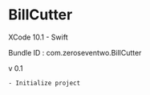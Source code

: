 #  BillCutter

XCode 10.1 - Swift

Bundle ID : com.zeroseventwo.BillCutter

v 0.1

    - Initialize project

